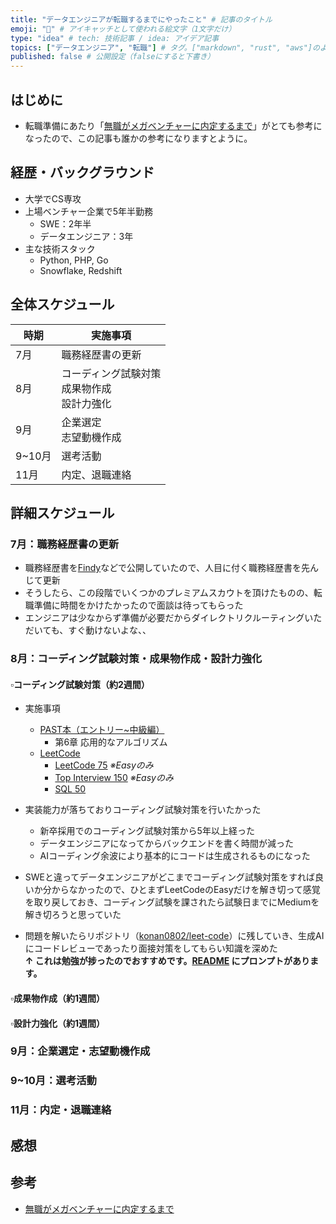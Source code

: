 ```yaml
---
title: "データエンジニアが転職するまでにやったこと" # 記事のタイトル
emoji: "🚀" # アイキャッチとして使われる絵文字（1文字だけ）
type: "idea" # tech: 技術記事 / idea: アイデア記事
topics: ["データエンジニア", "転職"] # タグ。["markdown", "rust", "aws"]のように指定する
published: false # 公開設定（falseにすると下書き）
---
```


## はじめに
* 転職準備にあたり「[無職がメガベンチャーに内定するまで](https://zenn.dev/shinonome81/articles/3e3f975e88f8cb)」がとても参考になったので、この記事も誰かの参考になりますとように。

## 経歴・バックグラウンド
* 大学でCS専攻
* 上場ベンチャー企業で5年半勤務
    * SWE：2年半
    * データエンジニア：3年
* 主な技術スタック
    * Python, PHP, Go
    * Snowflake, Redshift

## 全体スケジュール
| 時期   | 実施事項                |
|--------|------------------------|
| 7月    | 職務経歴書の更新 |
| 8月    | コーディング試験対策<br>成果物作成<br>設計力強化 |
| 9月    | 企業選定<br>志望動機作成         |
| 9~10月 | 選考活動                   |
| 11月   | 内定、退職連絡               |

## 詳細スケジュール

### 7月：職務経歴書の更新
* 職務経歴書を[Findy](https://findy-code.io/)などで公開していたので、人目に付く職務経歴書を先んじて更新
* そうしたら、この段階でいくつかのプレミアムスカウトを頂けたものの、転職準備に時間をかけたかったので面談は待ってもらった
* エンジニアは少なからず準備が必要だからダイレクトリクルーティングいただいても、すぐ動けないよな、、

### 8月：コーディング試験対策・成果物作成・設計力強化
#### ▫️コーディング試験対策（約2週間）
* 実施事項
    * [PAST本（エントリー~中級編）](https://amzn.asia/d/16Ktu4v)
        * 第6章 応用的なアルゴリズム
    * [LeetCode](https://leetcode.com/)
        * [LeetCode 75](https://leetcode.com/studyplan/leetcode-75/) *※Easyのみ*
        * [Top Interview 150](https://leetcode.com/studyplan/top-interview-150/) *※Easyのみ*
        * [SQL 50](https://leetcode.com/studyplan/top-sql-50/)

* 実装能力が落ちておりコーディング試験対策を行いたかった
    * 新卒採用でのコーディング試験対策から5年以上経った
    * データエンジニアになってからバックエンドを書く時間が減った
    * AIコーディング余波により基本的にコードは生成されるものになった
* SWEと違ってデータエンジニアがどこまでコーディング試験対策をすれば良いか分からなかったので、ひとまずLeetCodeのEasyだけを解き切って感覚を取り戻しておき、コーディング試験を課されたら試験日までにMediumを解き切ろうと思っていた
* 問題を解いたらリポジトリ（[konan0802/leet-code](https://github.com/konan0802/leet-code)）に残していき、生成AIにコードレビューであったり面接対策をしてもらい知識を深めた<br>**↑ これは勉強が捗ったのでおすすめです。[README](https://github.com/konan0802/leet-code) にプロンプトがあります。**

#### ▫️成果物作成（約1週間）
#### ▫️設計力強化（約1週間）

### 9月：企業選定・志望動機作成

### 9~10月：選考活動

### 11月：内定・退職連絡

## 感想

## 参考
* [無職がメガベンチャーに内定するまで](https://zenn.dev/shinonome81/articles/3e3f975e88f8cb)